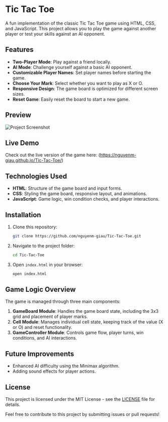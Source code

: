 # Tic Tac Toe

A fun implementation of the classic Tic Tac Toe game using HTML, CSS, and JavaScript. This project allows you to play the game against another player or test your skills against an AI opponent.

## Features

- **Two-Player Mode**: Play against a friend locally.
- **AI Mode**: Challenge yourself against a basic AI opponent.
- **Customizable Player Names**: Set player names before starting the game.
- **Choose Your Mark**: Select whether you want to play as X or O.
- **Responsive Design**: The game board is optimized for different screen sizes.
- **Reset Game**: Easily reset the board to start a new game.

## Preview

![Project Screenshot](https://imgur.com/pBTkJdD.png) <!-- Add a screenshot of your game here -->


## Live Demo

Check out the live version of the game here: (https://nguyenm-giau.github.io/Tic-Tac-Toe/)

## Technologies Used

- **HTML**: Structure of the game board and input forms.
- **CSS**: Styling the game board, responsive layout, and animations.
- **JavaScript**: Game logic, win condition checks, and player interactions.

## Installation

1. Clone this repository:

   ```bash
   git clone https://github.com/nguyenm-giau/Tic-Tac-Toe.git
   ```

2. Navigate to the project folder:

   ```bash
   cd Tic-Tac-Toe
   ```

3. Open `index.html` in your browser:

   ```bash
   open index.html
   ```


## Game Logic Overview

The game is managed through three main components:

1. **GameBoard Module**: Handles the game board state, including the 3x3 grid and placement of player marks.
2. **Cell Module**: Manages individual cell state, keeping track of the value (X or O) and reset functionality.
3. **GameController Module**: Controls game flow, player turns, win conditions, and AI interactions.


## Future Improvements

- Enhanced AI difficulty using the Minimax algorithm.
- Adding sound effects for player actions.

## License

This project is licensed under the MIT License - see the [LICENSE](LICENSE) file for details.

Feel free to contribute to this project by submitting issues or pull requests!
